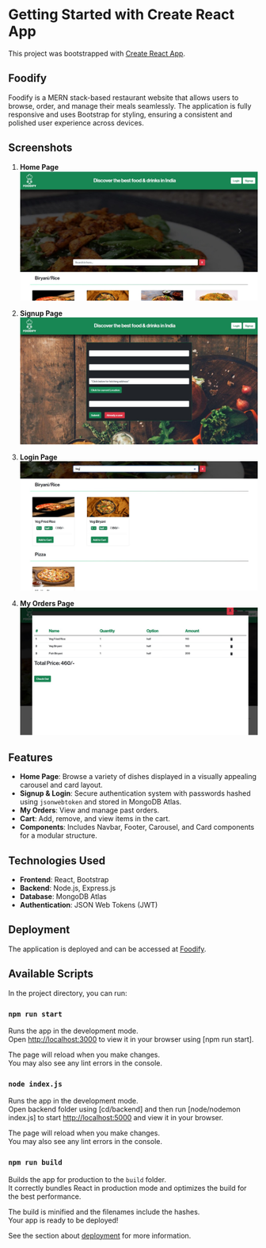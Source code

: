 # Getting Started with Create React App

This project was bootstrapped with [Create React App](https://github.com/facebook/create-react-app).

## Foodify

Foodify is a MERN stack-based restaurant website that allows users to browse, order, and manage their meals seamlessly. The application is fully responsive and uses Bootstrap for styling, ensuring a consistent and polished user experience across devices.

## Screenshots

1. **Home Page**
   ![Home Page](screenshots/HomePage.jpg)

2. **Signup Page**
   ![Signup Page](screenshots/SignupPage.jpg)

3. **Login Page**
   ![Search Option](screenshots/SearchOption.jpg)

4. **My Orders Page**
   ![Cart](screenshots/Cart.jpg)


## Features

- **Home Page**: Browse a variety of dishes displayed in a visually appealing carousel and card layout.
- **Signup & Login**: Secure authentication system with passwords hashed using `jsonwebtoken` and stored in MongoDB Atlas.
- **My Orders**: View and manage past orders.
- **Cart**: Add, remove, and view items in the cart.
- **Components**: Includes Navbar, Footer, Carousel, and Card components for a modular structure.

## Technologies Used

- **Frontend**: React, Bootstrap
- **Backend**: Node.js, Express.js
- **Database**: MongoDB Atlas
- **Authentication**: JSON Web Tokens (JWT)

## Deployment

The application is deployed and can be accessed at [Foodify](https://foodify-frontend.onrender.com/).

## Available Scripts

In the project directory, you can run:

### `npm run start`

Runs the app in the development mode.\
Open [http://localhost:3000](http://localhost:3000) to view it in your browser using [npm run start].

The page will reload when you make changes.\
You may also see any lint errors in the console.

### `node index.js`

Runs the app in the development mode.\
Open backend folder using [cd/backend] and then run [node/nodemon index.js]  to start [http://localhost:5000](http://localhost:5000) and view it in your browser.

The page will reload when you make changes.\
You may also see any lint errors in the console.

### `npm run build`

Builds the app for production to the `build` folder.\
It correctly bundles React in production mode and optimizes the build for the best performance.

The build is minified and the filenames include the hashes.\
Your app is ready to be deployed!

See the section about [deployment](https://facebook.github.io/create-react-app/docs/deployment) for more information.
